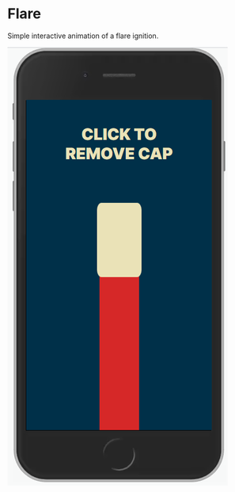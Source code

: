 # Flare

Simple interactive animation of a flare ignition.

![demo image](https://github.com/philliplam8/flare/blob/main/Flare%20Demo%20Image.png?raw=true)
